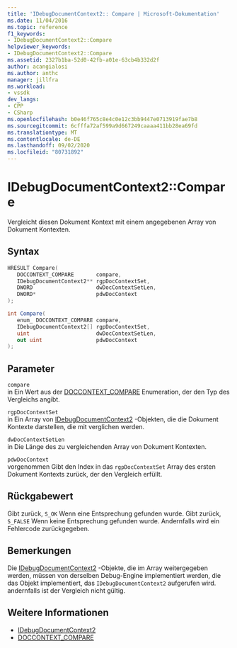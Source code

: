 ```yaml
---
title: 'IDebugDocumentContext2:: Compare | Microsoft-Dokumentation'
ms.date: 11/04/2016
ms.topic: reference
f1_keywords:
- IDebugDocumentContext2::Compare
helpviewer_keywords:
- IDebugDocumentContext2::Compare
ms.assetid: 2327b1ba-52d0-42fb-a01e-63cb4b332d2f
author: acangialosi
ms.author: anthc
manager: jillfra
ms.workload:
- vssdk
dev_langs:
- CPP
- CSharp
ms.openlocfilehash: b0e46f765c8e4c0e12c3bb9447e0713919fae7b8
ms.sourcegitcommit: 6cfffa72af599a9d667249caaaa411bb28ea69fd
ms.translationtype: MT
ms.contentlocale: de-DE
ms.lasthandoff: 09/02/2020
ms.locfileid: "80731892"
---
```

# <a name="idebugdocumentcontext2compare"></a>IDebugDocumentContext2::Compare
Vergleicht diesen Dokument Kontext mit einem angegebenen Array von Dokument Kontexten.

## <a name="syntax"></a>Syntax

```cpp
HRESULT Compare( 
   DOCCONTEXT_COMPARE       compare,
   IDebugDocumentContext2** rgpDocContextSet,
   DWORD                    dwDocContextSetLen,
   DWORD*                   pdwDocContext
);
```

```csharp
int Compare( 
   enum_ DOCCONTEXT_COMPARE compare,
   IDebugDocumentContext2[] rgpDocContextSet,
   uint                     dwDocContextSetLen,
   out uint                 pdwDocContext
);
```

## <a name="parameters"></a>Parameter
`compare`\
in Ein Wert aus der [DOCCONTEXT_COMPARE](../../../extensibility/debugger/reference/doccontext-compare.md) Enumeration, der den Typ des Vergleichs angibt.

`rgpDocContextSet`\
in Ein Array von [IDebugDocumentContext2](../../../extensibility/debugger/reference/idebugdocumentcontext2.md) -Objekten, die die Dokument Kontexte darstellen, die mit verglichen werden.

`dwDocContextSetLen`\
in Die Länge des zu vergleichenden Array von Dokument Kontexten.

`pdwDocContext`\
vorgenommen Gibt den Index in das `rgpDocContextSet` Array des ersten Dokument Kontexts zurück, der den Vergleich erfüllt.

## <a name="return-value"></a>Rückgabewert
 Gibt zurück, `S_OK` Wenn eine Entsprechung gefunden wurde. Gibt zurück, `S_FALSE` Wenn keine Entsprechung gefunden wurde. Andernfalls wird ein Fehlercode zurückgegeben.

## <a name="remarks"></a>Bemerkungen
 Die [IDebugDocumentContext2](../../../extensibility/debugger/reference/idebugdocumentcontext2.md) -Objekte, die im Array weitergegeben werden, müssen von derselben Debug-Engine implementiert werden, die das Objekt implementiert, das `IDebugDocumentContext2` aufgerufen wird. andernfalls ist der Vergleich nicht gültig.

## <a name="see-also"></a>Weitere Informationen
- [IDebugDocumentContext2](../../../extensibility/debugger/reference/idebugdocumentcontext2.md)
- [DOCCONTEXT_COMPARE](../../../extensibility/debugger/reference/doccontext-compare.md)
